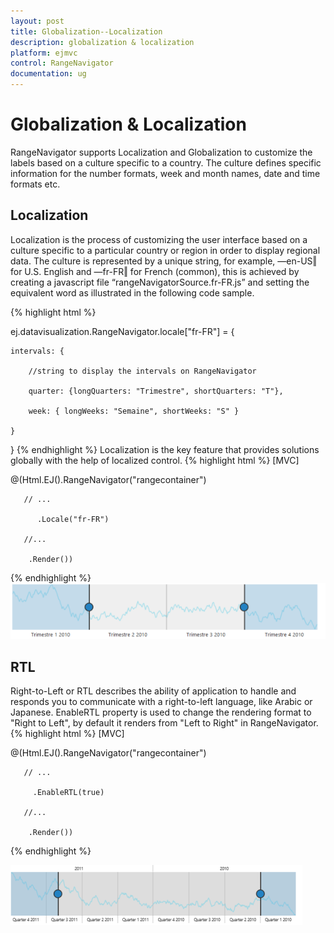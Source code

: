 ```yaml
---
layout: post
title: Globalization--Localization
description: globalization & localization
platform: ejmvc
control: RangeNavigator
documentation: ug
---
```


# Globalization & Localization

RangeNavigator supports Localization and Globalization to customize the labels based on a culture specific to a country. The culture defines specific information for the number formats, week and month names, date and time formats etc. 

## Localization

Localization is the process of customizing the user interface based on a culture specific to a particular country or region in order to display regional data.  The culture is represented by a unique string, for example, ―en-US‖ for U.S. English and ―fr-FR‖ for French (common), this is achieved by creating a javascript file “rangeNavigatorSource.fr-FR.js” and setting the equivalent word as illustrated in the following code sample.

{% highlight html %}

ej.datavisualization.RangeNavigator.locale["fr-FR"] = {



    intervals: {

        //string to display the intervals on RangeNavigator

        quarter: {longQuarters: "Trimestre", shortQuarters: "T"},

        week: { longWeeks: "Semaine", shortWeeks: "S" }

    }

}
{% endhighlight  %}
Localization is the key feature that provides solutions globally with the help of localized control. 
{% highlight html %}
[MVC]

@(Html.EJ().RangeNavigator("rangecontainer")

       // ...

          .Locale("fr-FR")

       //...

        .Render())


{% endhighlight %}
![](Globalization--Localization_images/Globalization--Localization_img1.png)



## RTL

Right-to-Left or RTL describes the ability of application to handle and responds you to communicate with a right-to-left language, like Arabic or Japanese. EnableRTL property is used to change the rendering format to "Right to Left", by default it renders from "Left to Right" in RangeNavigator. 
{% highlight html %}
[MVC]

@(Html.EJ().RangeNavigator("rangecontainer")

       // ...

         .EnableRTL(true)

       //...

        .Render())

{% endhighlight  %}

![](Globalization--Localization_images/Globalization--Localization_img2.png)





